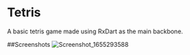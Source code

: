 # Tetris

A basic tetris game made using RxDart as the main backbone.

##Screenshots
![Screenshot_1655293588](https://user-images.githubusercontent.com/10014830/177468376-ab22321e-1781-429b-a0d1-85cde027fe37.png)
